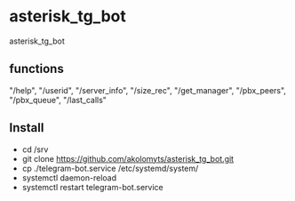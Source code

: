 # asterisk_tg_bot
asterisk_tg_bot

## functions
"/help", "/userid", "/server_info", "/size_rec",
"/get_manager", "/pbx_peers", "/pbx_queue", "/last_calls"

## Install
- cd /srv
- git clone https://github.com/akolomyts/asterisk_tg_bot.git
- cp ./telegram-bot.service /etc/systemd/system/
- systemctl daemon-reload
- systemctl restart telegram-bot.service
